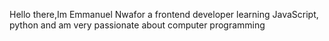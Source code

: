 Hello there,Im Emmanuel Nwafor a frontend developer
learning JavaScript, python
and am very passionate about computer programming
